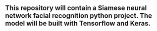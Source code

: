 ## This repository will contain a Siamese neural network facial recognition python project. The model will be built with Tensorflow and Keras.
